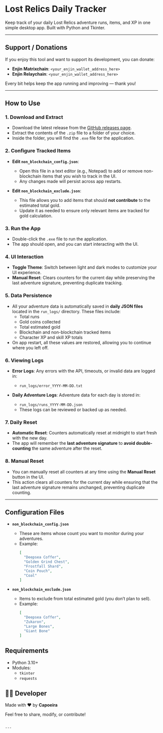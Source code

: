 # Lost Relics Daily Tracker

Keep track of your daily Lost Relics adventure runs, items, and XP in one simple desktop app. Built with Python and Tkinter.

---

## Support / Donations
If you enjoy this tool and want to support its development, you can donate:

- **Enjin Matrixchain**: `<your_enjin_wallet_address_here>`  
- **Enjin Relaychain**: `<your_enjin_wallet_address_here>`

Every bit helps keep the app running and improving — thank you! 

---

## How to Use

### 1. Download and Extract
- Download the latest release from the [GitHub releases page](https://github.com/jfabella/lost-relics-tracker/tags).
- Extract the contents of the `.zip` file to a folder of your choice.
- Inside the folder, you will find the `.exe` file for the application.

### 2. Configure Tracked Items
- **Edit `non_blockchain_config.json`**:
  - Open this file in a text editor (e.g., Notepad) to add or remove non-blockchain items that you wish to track in the UI.
  - Any changes made will persist across app restarts.

- **Edit `non_blockchain_exclude.json`**:
  - This file allows you to add items that should **not contribute** to the estimated total gold.
  - Update it as needed to ensure only relevant items are tracked for gold calculation.

### 3. Run the App
- Double-click the `.exe` file to run the application.
- The app should open, and you can start interacting with the UI.

### 4. UI Interaction
- **Toggle Theme**: Switch between light and dark modes to customize your UI experience.
- **Manual Reset**: Clears counters for the current day while preserving the last adventure signature, preventing duplicate tracking.

### 5. Data Persistence
- All your adventure data is automatically saved in **daily JSON files** located in the `run_logs/` directory. These files include:
  - Total runs
  - Gold coins collected
  - Total estimated gold
  - Blockchain and non-blockchain tracked items
  - Character XP and skill XP totals
- On app restart, all these values are restored, allowing you to continue where you left off.

### 6. Viewing Logs
- **Error Logs**: Any errors with the API, timeouts, or invalid data are logged in:
  - `run_logs/error_YYYY-MM-DD.txt`
  
- **Daily Adventure Logs**: Adventure data for each day is stored in:
  - `run_logs/runs_YYYY-MM-DD.json`
  - These logs can be reviewed or backed up as needed.

### 7. Daily Reset
- **Automatic Reset**: Counters automatically reset at midnight to start fresh with the new day.
- The app will remember the **last adventure signature** to **avoid double-counting** the same adventure after the reset.

### 8. Manual Reset
- You can manually reset all counters at any time using the **Manual Reset** button in the UI.
- This action clears all counters for the current day while ensuring that the last adventure signature remains unchanged, preventing duplicate counting.

---

## Configuration Files

- **`non_blockchain_config.json`**
  - These are items whose count you want to monitor during your adventures.
  - Example:
    ```json
    [
      "Deepsea Coffer",
      "Golden Grind Chest",
      "Frostfall Shard",
      "Coin Pouch",
      "Coal"
    ]
    ```

- **`non_blockchain_exclude.json`**
  - Items to exclude from total estimated gold (you don’t plan to sell).
  - Example:
    ```json
    [
      "Deepsea Coffer",
      "Zukaron",
      "Large Bones",
      "Giant Bone"
    ]
    ```

## Requirements

- Python 3.10+
- Modules:
  - `tkinter`
  - `requests`


## 🙋‍♂️ Developer

Made with ❤️ by **Capoeira**

Feel free to share, modify, or contribute!

```

---

